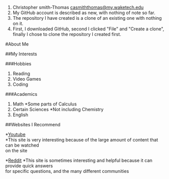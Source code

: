 1. Christopher smith-Thomas casmiththomas@my.waketech.edu
2. My GitHub account is described as new, with nothing of note so far.
3. The repository I have created is a clone of an existing one with nothing on it.
4. First, I downloaded GitHub, second I clicked "File" and "Create a clone", finally I chose to clone the repository I created first.


#About Me

##My Interests

###Hobbies  
1. Reading   
2. Video Games   
3. Coding

###Academics  
1. Math
 *Some parts of Calculus
2. Certain Sciences
 *Not including Chemistry
3. English
 
##Websites I Recommend  

*[Youtube](www.youtube.com)  
 *This site is very interesting because of the large amount of content that can be watched  
on the site  
 
*[Reddit](www.reddit.com) 
 *This site is sometimes interesting and helpful because it can provide quick answers  
for specific questions, and the many different communities 